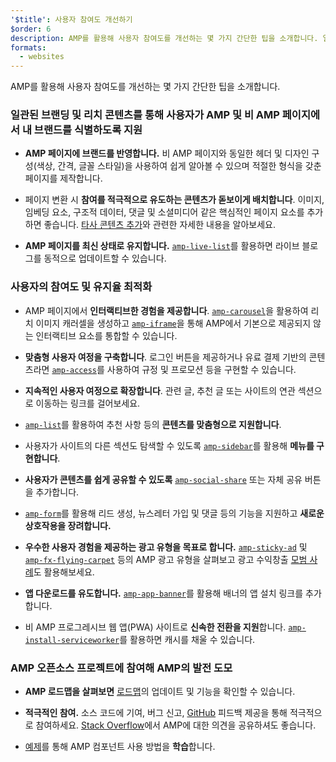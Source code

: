 ```yaml
---
'$title': 사용자 참여도 개선하기
$order: 6
description: AMP를 활용해 사용자 참여도를 개선하는 몇 가지 간단한 팁을 소개합니다. 일관된 브랜딩 및 리치 콘텐츠를 통해 사용자가 AMP 및 비 AMP 페이지에서 내 브랜드를 식별하도록 지원하세요.
formats:
  - websites
---
```


AMP를 활용해 사용자 참여도를 개선하는 몇 가지 간단한 팁을 소개합니다.

### 일관된 브랜딩 및 리치 콘텐츠를 통해 사용자가 AMP 및 비 AMP 페이지에서 내 브랜드를 식별하도록 지원

- **AMP 페이지에 브랜드를 반영합니다.** 비 AMP 페이지와 동일한 헤더 및 디자인 구성(색상, 간격, 글꼴 스타일)을 사용하여 쉽게 알아볼 수 있으며 적절한 형식을 갖춘 페이지를 제작합니다.

- 페이지 변환 시 **참여를 적극적으로 유도하는 콘텐츠가 돋보이게 배치합니다**. 이미지, 임베딩 요소, 구조적 데이터, 댓글 및 소셜미디어 같은 핵심적인 페이지 요소를 추가하면 좋습니다. [타사 콘텐츠 추가](../../../documentation/guides-and-tutorials/develop/media_iframes_3p/third_party_components.md)와 관련한 자세한 내용을 알아보세요.

- **AMP 페이지를 최신 상태로 유지합니다.** [`amp-live-list`](../../../documentation/components/reference/amp-live-list.md)를 활용하면 라이브 블로그를 동적으로 업데이트할 수 있습니다.

### 사용자의 참여도 및 유지율 최적화

- AMP 페이지에서 **인터랙티브한 경험을 제공합니다**. [`amp-carousel`](../../../documentation/components/reference/amp-carousel.md)을 활용하여 리치 이미지 캐러셀을 생성하고 [`amp-iframe`](../../../documentation/components/reference/amp-iframe.md)을 통해 AMP에서 기본으로 제공되지 않는 인터랙티브 요소를 통합할 수 있습니다.

- **맞춤형 사용자 여정을 구축합니다**. 로그인 버튼을 제공하거나 유료 결제 기반의 콘텐츠라면 [`amp-access`](../../../documentation/components/reference/amp-access.md)를 사용하여 규정 및 프로모션 등을 구현할 수 있습니다.

- **지속적인 사용자 여정으로 확장합니다**. 관련 글, 추천 글 또는 사이트의 연관 섹션으로 이동하는 링크를 걸어보세요.

- [`amp-list`](../../../documentation/components/reference/amp-list.md)를 활용하여 추천 사항 등의 **콘텐츠를 맞춤형으로 지원합니다**.

- 사용자가 사이트의 다른 섹션도 탐색할 수 있도록 [`amp-sidebar`](../../../documentation/components/reference/amp-sidebar.md)를 활용해 **메뉴를 구현합니다**.

- **사용자가 콘텐츠를 쉽게 공유할 수 있도록** [`amp-social-share`](../../../documentation/components/reference/amp-social-share.md) 또는 자체 공유 버튼을 추가합니다.

- [`amp-form`](../../../documentation/components/reference/amp-form.md)를 활용해 리드 생성, 뉴스레터 가입 및 댓글 등의 기능을 지원하고 **새로운 상호작용을 장려합니다.**

- **우수한 사용자 경험을 제공하는 광고 유형을 목표로 합니다.** [`amp-sticky-ad`](../../../documentation/components/reference/amp-sticky-ad.md) 및 [`amp-fx-flying-carpet`](../../../documentation/components/reference/amp-fx-flying-carpet.md) 등의 AMP 광고 유형을 살펴보고 광고 수익창출 [모범 사례](../../../documentation/guides-and-tutorials/develop/monetization/index.md)도 활용해보세요.

- **앱 다운로드를 유도합니다.** [`amp-app-banner`](../../../documentation/components/reference/amp-app-banner.md)를 활용해 배너의 앱 설치 링크를 추가합니다.

- 비 AMP 프로그레시브 웹 앱(PWA) 사이트로 **신속한 전환을 지원**합니다. [`amp-install-serviceworker`](../../../documentation/components/reference/amp-install-serviceworker.md)를 활용하면 캐시를 채울 수 있습니다.

### AMP 오픈소스 프로젝트에 참여해 AMP의 발전 도모

- **AMP 로드맵을 살펴보면** [로드맵](../../../community/roadmap.html)의 업데이트 및 기능을 확인할 수 있습니다.

- **적극적인 참여.** 소스 코드에 기여, 버그 신고, [GitHub](https://github.com/ampproject/amphtml/blob/main/docs/contributing.md) 피드백 제공을 통해 적극적으로 참여하세요. [Stack Overflow](https://stackoverflow.com/questions/tagged/amp-html)에서 AMP에 대한 의견을 공유하셔도 좋습니다.

- [예제](../../../documentation/examples/index.html)를 통해 AMP 컴포넌트 사용 방법을 **학습**합니다.

